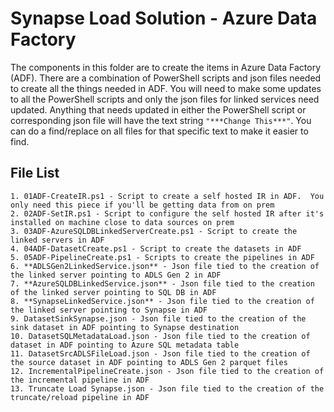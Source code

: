  # Synapse Load Solution - Azure Data Factory
The components in this folder are to create the items in Azure Data Factory (ADF).  There are a combination of PowerShell scripts and json files needed to create all the things needed in ADF.  You will need to make some updates to all the PowerShell scripts and only the json files for linked services need updated.  Anything that needs updated in either the PowerShell script or corresponding json file will have the text string `"***Change This***"`.  You can do a find/replace on all files for that specific text to make it easier to find.  
	

## File List 
	1. 01ADF-CreateIR.ps1 - Script to create a self hosted IR in ADF.  You only need this piece if you'll be getting data from on prem
	2. 02ADF-SetIR.ps1 - Script to configure the self hosted IR after it's installed on machine close to data sources on prem 
	3. 03ADF-AzureSQLDBLinkedServerCreate.ps1 - Script to create the linked servers in ADF 
	4. 04ADF-DatasetCreate.ps1 - Script to create the datasets in ADF 
	5. 05ADF-PipelineCreate.ps1 - Scripts to create the pipelines in ADF 
	6. **ADLSGen2LinkedService.json** - Json file tied to the creation of the linked server pointing to ADLS Gen 2 in ADF
	7. **AzureSQLDBLinkedService.json** - Json file tied to the creation of the linked server pointing to SQL DB in ADF
	8. **SynapseLinkedService.json** - Json file tied to the creation of the linked server pointing to Synapse in ADF
	9. DatasetSinkSynapse.json - Json file tied to the creation of the sink dataset in ADF pointing to Synapse destination
	10. DatasetSQLMetadataLoad.json - Json file tied to the creation of dataset in ADF pointing to Azure SQL metadata table 
	11. DatasetSrcADLSFileLoad.json - Json file tied to the creation of the source dataset in ADF pointing to ADLS Gen 2 parquet files
	12. IncrementalPipelineCreate.json - Json file tied to the creation of the incremental pipeline in ADF 
	13. Truncate Load Synapse.json - Json file tied to the creation of the truncate/reload pipeline in ADF 


